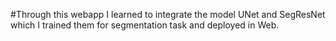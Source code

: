 #Through this webapp I learned to integrate the model UNet and SegResNet  which I trained them for segmentation task and deployed in Web.
